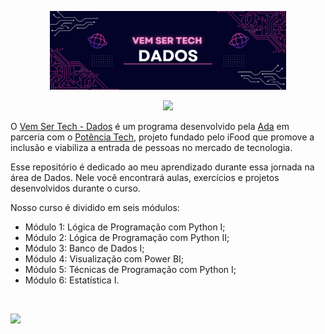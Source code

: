 <p align="center">
<img src="https://github.com/felipeoliveirafranco/vem-ser-tech-dados/blob/main/image01.png" width=75%/>
</p>

<p align="center">
<img src="https://img.shields.io/static/v1?label=Status&message=EM_ANDAMENTO&color=blue&style=for-the-badge"/>
</p>

O [Vem Ser Tech - Dados](https://ada.tech/sou-aluno/programas/ifood-vem-ser-tech) é um programa desenvolvido pela [Ada](https://ada.tech/) em parceria com o [Potência Tech](https://potenciatech.com.br/), projeto fundado pelo iFood que promove a inclusão e viabiliza a entrada de pessoas no mercado de tecnologia. 

Esse repositório é dedicado ao meu aprendizado durante essa jornada na área de Dados. Nele você encontrará aulas, exercícios e projetos desenvolvidos durante o curso.

Nosso curso é dividido em seis módulos:

- Módulo 1: Lógica de Programação com Python I;
- Módulo 2: Lógica de Programação com Python II;
- Módulo 3: Banco de Dados I;
- Módulo 4: Visualização com Power BI;
- Módulo 5: Técnicas de Programação com Python I;
- Módulo 6: Estatística I.




&nbsp;

<a href="https://www.linkedin.com/in/felipe-franco-19587211a/" target="_blank">
        <img src="https://img.shields.io/badge/felipefranco-%230077B5.svg?&style=for-the-badge&logo=linkedin&logoColor=white&link=mailto:https://www.linkedin.com/in/felipe-franco-19587211a/">
</a>

